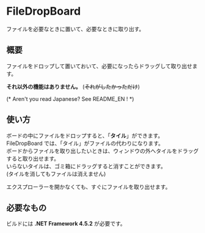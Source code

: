 # FileDropBoard
ファイルを必要なときに置いて、必要なときに取り出す。

## 概要
 ファイルをドロップして置いておいて、必要になったらドラッグして取り出せます。
 
 **それ以外の機能はありません。** (~~それがしたかっただけ~~)
 
(* Aren't you read Japanese? See README_EN ! *)

## 使い方
 ボードの中にファイルをドロップすると、「**タイル**」ができます。 <br>
 FileDropBoard では、「タイル」がファイルの代わりになります。 <br>
 ボードからファイルを取り出したいときは、ウィンドウの外へタイルをドラッグすると取り出せます。 <br>
 いらないタイルは、ゴミ箱にドラッグすると消すことができます。 <br>
 (タイルを消してもファイルは消えません) <br>
 
 エクスプローラーを開かなくても、すぐにファイルを取り出せます。
 
## 必要なもの
 ビルドには **.NET Framework 4.5.2** が必要です。
